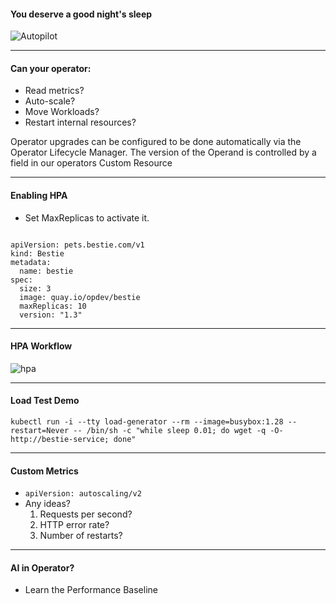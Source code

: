 #### You deserve a good night's sleep

![Autopilot](images/dreamworks.png)

---

#### Can your operator:
- Read metrics?
- Auto-scale?
- Move Workloads?
- Restart internal resources?

<aside class="notes">
  Operator upgrades can be configured to be done automatically via the Operator Lifecycle Manager. The version of the Operand is controlled by a field in our operators Custom Resource
</aside>

---
#### Enabling HPA
- Set MaxReplicas to activate it.

<pre><code data-trim data-noescape>
apiVersion: pets.bestie.com/v1
kind: Bestie
metadata:
  name: bestie
spec:
  size: 3
  image: quay.io/opdev/bestie
  maxReplicas: 10
  version: "1.3"
</code></pre>

---
#### HPA Workflow

![hpa](images/HPA-Diagram.jpeg)

---
#### Load Test Demo

```
kubectl run -i --tty load-generator --rm --image=busybox:1.28 --restart=Never -- /bin/sh -c "while sleep 0.01; do wget -q -O- http://bestie-service; done"
```

---
#### Custom Metrics
- `apiVersion: autoscaling/v2`
- Any ideas?
	1. Requests per second?
	2. HTTP error rate?
	3. Number of restarts?

---
#### AI in Operator?

- Learn the Performance Baseline
